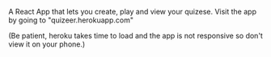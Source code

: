 A React App that lets you create, play and view your quizese.
Visit the app by going to
"quizeer.herokuapp.com"

(Be patient, heroku takes time to load and the app is not responsive so don't view it on your phone.)
